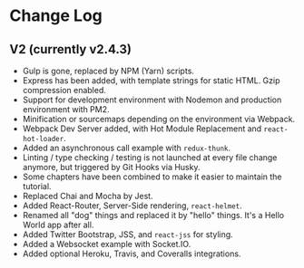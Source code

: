 # Change Log

## V2 (currently v2.4.3)

- Gulp is gone, replaced by NPM (Yarn) scripts.
- Express has been added, with template strings for static HTML. Gzip compression enabled.
- Support for development environment with Nodemon and production environment with PM2.
- Minification or sourcemaps depending on the environment via Webpack.
- Webpack Dev Server added, with Hot Module Replacement and `react-hot-loader`.
- Added an asynchronous call example with `redux-thunk`.
- Linting / type checking / testing is not launched at every file change anymore, but triggered by Git Hooks via Husky.
- Some chapters have been combined to make it easier to maintain the tutorial.
- Replaced Chai and Mocha by Jest.
- Added React-Router, Server-Side rendering, `react-helmet`.
- Renamed all "dog" things and replaced it by "hello" things. It's a Hello World app after all.
- Added Twitter Bootstrap, JSS, and `react-jss` for styling.
- Added a Websocket example with Socket.IO.
- Added optional Heroku, Travis, and Coveralls integrations.
